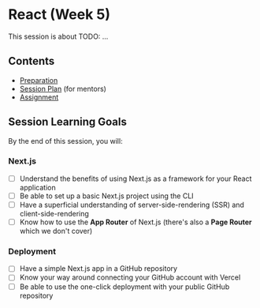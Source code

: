 # React (Week 5)

This session is about TODO: ...

## Contents

- [Preparation](./preparation.md)
- [Session Plan](./session-plan.md) (for mentors)
- [Assignment](./assignment.md)

## Session Learning Goals

By the end of this session, you will:

### Next.js
- [ ] Understand the benefits of using Next.js as a framework for your React application
- [ ] Be able to set up a basic Next.js project using the CLI
- [ ] Have a superficial understanding of server-side-rendering (SSR) and client-side-rendering
- [ ] Know how to use the **App Router** of Next.js (there's also a **Page Router** which we don't cover)

### Deployment
- [ ] Have a simple Next.js app in a GitHub repository
- [ ] Know your way around connecting your GitHub account with Vercel
- [ ] Be able to use the one-click deployment with your public GitHub repository
